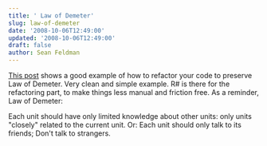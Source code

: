 ```yaml
---
title: ' Law of Demeter'
slug: law-of-demeter
date: '2008-10-06T12:49:00'
updated: '2008-10-06T12:49:00'
draft: false
author: Sean Feldman
---
```



[This post](http://resharper.blogspot.com/2008/10/resharper-combos-breaking-aggregation.html) shows a good example of how to refactor your code to preserve Law of Demeter. Very clean and simple example. R# is there for the refactoring part, to make things less manual and friction free. As a reminder, Law of Demeter:

 Each unit should have only limited
knowledge about other units: only units "closely" related to the
current unit. Or: Each unit should only talk to its friends; Don't talk
to strangers.   



